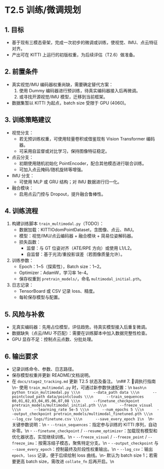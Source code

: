 ﻿# T2.5 训练/微调规划

## 1. 目标
- 基于现有三模态骨架，完成一次初步的微调或训练，使视觉、IMU、点云特征对齐。
- 产出可在 KITTI 上运行的初版权重，为后续评估（T2.6）做准备。

## 2. 前置条件
- 真实视觉/IMU 编码器权重尚缺，需要确定替代方案：
  1. 使用 Dummy 编码器进行预训练，待真实编码器接入后再微调。
  2. 或寻找开源视觉/IMU 模型，迁移到当前框架。
- 数据集暂以 KITTI 为起点，batch size 受限于 GPU (4060)。

## 3. 训练策略建议
- 视觉分支：
  - 若无预训练权重，可使用轻量卷积或借鉴现有 Vision Transformer 编码器。
  - 可采用自监督或对比学习，保持图像特征稳定。
- 点云分支：
  - 初期使用随机初始化 PointEncoder，配合其他模态进行联合训练。
  - 可加入点云掩码/随机旋转等增强。
- IMU 分支：
  - 可使用 MLP 或 GRU 结构；对 IMU 数据进行归一化。
- 融合模块：
  - 启用点云门控与 Dropout，提升融合鲁棒性。

## 4. 训练流程
1. 构建训练脚本 `train_multimodal.py`（TODO）：
   - 数据加载：KITTIOdomPointDataset，含图像、点云、IMU。
   - 模型：视觉/IMU/点云编码器 + 融合模块 + 简易位姿解码器。
   - 损失函数：
     - 监督：与 GT 位姿对齐（ATE/RPE 方向）或使用 L1/L2。
     - 自监督：基于光流/重投影误差（若图像质量允许）。
2. 训练参数：
   - Epoch：1~5（探索性），Batch size：1~2。
   - Optimizer：AdamW，学习率 1e-4。
   - 保存权重到 `pretrain_models/`，命名 `multimodal_initial.pth`。
3. 日志记录：
   - TensorBoard 或 CSV 记录 loss、精度。
   - 每轮保存模型与配置。

## 5. 风险与补救
- 无真实编码器：先用占位模型，评估趋势。待真实模型接入后重复微调。
- 数据缺失（点云/IMU 不匹配）：需要在训练脚本中加入数据完整性检查。
- GPU 显存不足：控制点云点数、分批处理。

## 6. 输出要求
- 记录训练命令、参数、日志路径。
- 保存模型权重并更新 README/文档说明。
- 在 `docs/stage2_tracking.md` 更新 T2.5 状态及备注。
\n## 7. ΢调执行指南\n- 使用 `train_multimodal.py` 时，可通过新参数快速配置：\n  ```bash\n  python train_multimodal.py \\\n      --data_path data \\\n      --pointcloud_path data/pointclouds \\\n      --train_sequences 00,01,02,03,04,05,06,07,08 \\\n      --finetune_checkpoint pretrain_models/multimodal_initial.pth \\\n      --freeze_visual \\\n      --learning_rate 5e-5 \\\n      --num_epochs 5 \\\n      --output_checkpoint pretrain_models/multimodal_finetuned.pth \\\n      --log_csv logs/finetune.csv \\\n      --save_every_epoch 1\n  ```\n- 关键参数说明：\n  - `--train_sequences`：指定参与训练的 KITTI 序列，自动补零。\n  - `--finetune_checkpoint` / `--resume_optimizer`：加载现有模型和优化器状态，实现继续训练。\n  - `--freeze_visual` / `--freeze_point` / `--freeze_imu`：按需冻结子模态，聚焦特定分支。\n  - `--output_checkpoint` 与 `--save_every_epoch`：控制最终及阶段性权重输出。\n  - `--log_csv`：输出 `epoch, loss` 记录，便于后续绘制 loss 曲线。\n- 默认为 batch size 1；若需要更高 batch size，需改进 `collate_fn` 后再开启。\n
